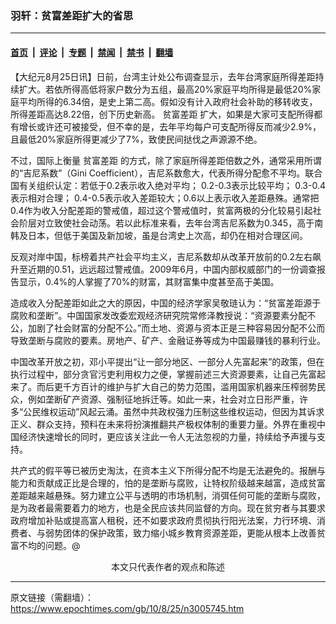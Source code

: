 ### 羽轩：贫富差距扩大的省思

---

#### [首页](../../../..?n3005745) &nbsp;|&nbsp; [评论](../../../../../epoch-comment?n3005745) &nbsp;|&nbsp; [专题](../../../../../epoch-special?n3005745) &nbsp;|&nbsp; [禁闻](../../../../../epoch-news?n3005745) &nbsp;|&nbsp; [禁书](../../../../../books?n3005745) &nbsp;|&nbsp; [翻墙](https://github.com/gfw-breaker/nogfw/blob/master/README.md?n3005745)


<div class="post_content" id="artbody" itemprop="articleBody">
 <!-- article content begin -->
 <p>
  【大纪元8月25日讯】日前，台湾主计处公布调查显示，去年台湾家庭所得差距持续扩大。若依所得高低将家户数分为五组，最高20%家庭平均所得是最低20%家庭平均所得的6.34倍，是史上第二高。假如没有计入政府社会补助的移转收支，所得差距高达8.22倍，创下历史新高。
  <ok href="https://www.epochtimes.com/gb/tag/%E8%B4%AB%E5%AF%8C%E5%B7%AE%E8%B7%9D.html">
   贫富差距
  </ok>
  扩大，如果是大家可支配所得都有增长或许还可被接受，但不幸的是，去年平均每户可支配所得反而减少2.9%，且最低20%家庭所得更减少了7%，致使民间挞伐之声源源不绝。
 </p>
 <p>
  不过，国际上衡量
  <ok href="https://www.epochtimes.com/gb/tag/%E8%B4%AB%E5%AF%8C%E5%B7%AE%E8%B7%9D.html">
   贫富差距
  </ok>
  的方式，除了家庭所得差距倍数之外，通常采用所谓的“吉尼系数”（Gini Coefficient），吉尼系数愈大，代表所得分配愈不平均。联合国有关组织认定：若低于0.2表示收入绝对平均； 0.2-0.3表示比较平均； 0.3-0.4表示相对合理； 0.4-0.5表示收入差距较大；0.6以上表示收入差距悬殊。通常把0.4作为收入分配差距的警戒值，超过这个警戒值时，贫富两极的分化较易引起社会阶层对立致使社会动荡。若以此标准来看，去年台湾吉尼系数为0.345，高于南韩及日本，但低于美国及新加坡，虽是台湾史上次高，却仍在相对合理区间。
 </p>
 <p>
  反观对岸中国，标榜着共产社会平均主义，吉尼系数却从改革开放前的0.2左右飙升至近期的0.51，远远超过警戒值。2009年6月，中国内部权威部门的一份调查报告显示，0.4%的人掌握了70%的财富，其财富集中度甚至高于美国。
 </p>
 <p>
  造成收入分配差距如此之大的原因，中国的经济学家吴敬琏认为：“贫富差距源于腐败和垄断”。中国国家发改委宏观经济研究院常修泽教授说：“资源要素分配不公，加剧了社会财富的分配不公。”而土地、资源与资本正是三种容易因分配不公而导致垄断与腐败的要素。房地产、矿产、金融证券等成为中国最赚钱的暴利行业。
 </p>
 <p>
  中国改革开放之初，邓小平提出“让一部分地区、一部分人先富起来”的政策，但在执行过程中，部分贪官污吏利用权力之便，掌握前述三大资源要素，让自己先富起来了。而后更千方百计的维护与扩大自己的势力范围，滥用国家机器来压榨弱势民众，例如垄断矿产资源、强制征地拆迁等。如此一来，社会对立日形严重，许多“公民维权运动”风起云涌。虽然中共政权强力压制这些维权运动，但因为其诉求正义、群众支持，预料在未来将扮演推翻共产极权体制的重要力量。外界在重视中国经济快速增长的同时，更应该关注此一令人无法忽视的力量，持续给予声援与支持。
 </p>
 <p>
  共产式的假平等已被历史淘汰，在资本主义下所得分配不均是无法避免的。报酬与能力和贡献成正比是合理的，怕的是垄断与腐败，让特权阶级越来越富，造成贫富差距越来越悬殊。努力建立公平与透明的市场机制，消弭任何可能的垄断与腐败，是为政者最需要着力的地方，也是全民应该共同监督的方向。现在贫穷者与其要求政府增加补贴或提高富人租税，还不如要求政府贯彻执行阳光法案，力行环境、消费者、与弱势团体的保护政策，致力缩小城乡教育资源差距，更能从根本上改善贫富不均的问题。@
  <font color="#ffffff">
   (http://www.dajiyuan.com)
  </font>
  <br/>
  <center>
   <font class="GY13">
    本文只代表作者的观点和陈述
   </font>
  </center>
 </p>
 <!-- article content end -->
 <div id="below_article_ad">
 </div>
</div>


---

原文链接（需翻墙）：https://www.epochtimes.com/gb/10/8/25/n3005745.htm